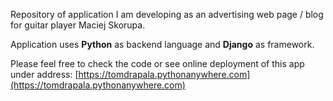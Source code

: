 Repository of application I am developing as an advertising web page / blog for guitar player Maciej Skorupa.

Application uses **Python** as backend language and **Django** as framework.

Please feel free to check the code or see online deployment of this app under address: [https://tomdrapala.pythonanywhere.com](https://tomdrapala.pythonanywhere.com) 
